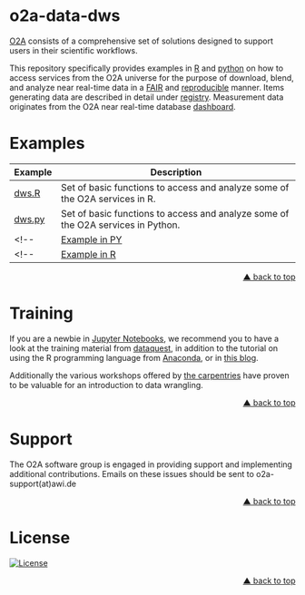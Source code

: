 

<!--
[![DOI:10013/epic.4c938286-8716-4ea2-b341-81ecbe7cfa3a](https://zenodo.org/badge/DOI/10013/epic.4c938286-8716-4ea2-b341-81ecbe7cfa3a.svg)](http://hdl.handle.net/10013/epic.4c938286-8716-4ea2-b341-81ecbe7cfa3a)
-->

# o2a-data-dws

[O2A](https://www.awi.de/data-flow) consists of a comprehensive set of solutions designed to support users in their scientific workflows.  
<!--Among other tasks, we are dedicated to publish examples of analysis tools for supporting direct access to various backends (flat files, relational databases, hadoop, etc).-->

This repository specifically provides examples in [R](https://www.r-project.org/) and [python](https://www.python.org/) 
on how to access services from the O2A universe 
for the purpose of download, blend, and analyze near real-time data in a [FAIR](https://doi.org/10.1038/sdata.2016.18) and 
[reproducible](https://doi.org/10.1038/sdata.2016.18) manner.
Items generating data are described in detail under [registry](https://registry.o2a-data.de/).
Measurement data originates from the O2A near real-time database [dashboard](https://dashboard.o2a-data.de). 


# Examples 

<!-- In this section we list all examples which have been developed so far. The list will be growing as an increasing number of use cases for O2A are being tested.-->


| Example                             | Description                                                                                               |
|-------------------------------------|-----------------------------------------------------------------------------------------------------------|
| [dws.R](dws.R)                      | Set of basic functions to access and analyze some of the O2A services in R.                               |
| [dws.py](dws.py)                    | Set of basic functions to access and analyze some of the O2A services in Python.                          |
<!--| [Example in PY](dws-py-intro.ipynb) | Analytics and visualization of NRT temperature data from various sensors extracted from Svalbard Station. |-->
<!-- | [Example in R](dws-r-intro.ipynb)   | Analytics and visualization of NRT temperature data from various sensors extracted from Svalbard Station. |-->


<p align="right"><a href="#top">&#x25B2; back to top</a></p>


# Training

If you are a newbie in [Jupyter Notebooks](https://jupyter.org/), we recommend you to have a look at the training material from  [dataquest](https://www.dataquest.io/blog/jupyter-notebook-tutorial), in addition to the tutorial on using the R programming language from [Anaconda](https://docs.anaconda.com/anaconda/navigator/tutorials/r-lang/), or in [this blog](https://www.datacamp.com/community/blog/jupyter-notebook-r).

Additionally the various workshops offered by [the carpentries](https://carpentries.org/workshops-curricula/) have proven to be valuable for an introduction to data wrangling.


<p align="right"><a href="#top">&#x25B2; back to top</a></p>

# Support

The O2A software group is engaged in providing support and implementing additional contributions.  Emails on these issues should be sent to o2a-support(at)awi.de


<p align="right"><a href="#top">&#x25B2; back to top</a></p>


# License

[![License](https://img.shields.io/badge/License-Apache%202.0-blue.svg)](https://opensource.org/licenses/Apache-2.0)
<p align="right"><a href="#top">&#x25B2; back to top</a></p>


